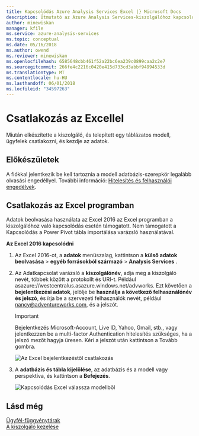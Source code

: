 ```yaml
---
title: Kapcsolódás Azure Analysis Services Excel |} Microsoft Docs
description: Útmutató az Azure Analysis Services-kiszolgálóhoz kapcsolódni az Excel használatával.
author: minewiskan
manager: kfile
ms.service: azure-analysis-services
ms.topic: conceptual
ms.date: 05/16/2018
ms.author: owend
ms.reviewer: minewiskan
ms.openlocfilehash: 6585648cbb461f52a22bc6ea239c0899caa2c2e7
ms.sourcegitcommit: 266fe4c2216c0420e415d733cd3abbf94994533d
ms.translationtype: MT
ms.contentlocale: hu-HU
ms.lasthandoff: 06/01/2018
ms.locfileid: "34597263"
---
```

# <a name="connect-with-excel"></a>Csatlakozás az Excellel

Miután elkészítette a kiszolgáló, és telepített egy táblázatos modell, ügyfelek csatlakozni, és kezdje az adatok. 

## <a name="before-you-begin"></a>Előkészületek
A fiókkal jelentkezik be kell tartoznia a modell adatbázis-szerepkör legalább olvasási engedéllyel. További információ: [Hitelesítés és felhasználói engedélyek](analysis-services-manage-users.md). 

## <a name="connect-in-excel"></a>Csatlakozás az Excel programban

Adatok beolvasása használata az Excel 2016 az Excel programban a kiszolgálóhoz való kapcsolódás esetén támogatott. Nem támogatott a Kapcsolódás a Power Pivot tábla importálása varázsló használatával. 

**Az Excel 2016 kapcsolódni**

1. Az Excel 2016-ot, a **adatok** menüszalag, kattintson a **külső adatok beolvasása** > **egyéb forrásokból származó** > **Analysis Services** .

2. Az Adatkapcsolat varázsló a **kiszolgálónév**, adja meg a kiszolgáló nevét, többek között a protokollt és URI-t. Például asazure://westcentralus.asazure.windows.net/advworks. Ezt követően a **bejelentkezési adatok**, jelölje be **használja a következő felhasználónév és jelszó**, és írja be a szervezeti felhasználók nevét, például nancy@adventureworks.com, és a jelszót.

    > [!IMPORTANT]
    > Bejelentkezés Microsoft-Account, Live ID, Yahoo, Gmail, stb., vagy jelentkezzen be a multi-factor Authentication hitelesítés szükséges, ha a jelszó mezőt hagyja üresen. Kéri a jelszót után kattintson a Tovább gombra. 

    ![Az Excel bejelentkezéstől csatlakozás](./media/analysis-services-connect-excel/aas-connect-excel-logon.png)

3. A **adatbázis és tábla kijelölése**, az adatbázis és a modell vagy perspektíva, és kattintson a **Befejezés**.
   
    ![Kapcsolódás Excel válassza modellből](./media/analysis-services-connect-excel/aas-connect-excel-select.png)


## <a name="see-also"></a>Lásd még
[Ügyfél-függvénytárak](analysis-services-data-providers.md)   
[A kiszolgáló kezelése](analysis-services-manage.md)     


